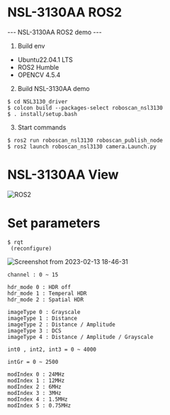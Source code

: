 # NSL-3130AA ROS2
--- NSL-3130AA ROS2 demo ---

1. Build env
 - Ubuntu22.04.1 LTS
 - ROS2 Humble
 - OPENCV 4.5.4
 
 
2. Build NSL-3130AA demo
```
$ cd NSL3130_driver
$ colcon build --packages-select roboscan_nsl3130
$ . install/setup.bash
```
 
3. Start commands
```
$ ros2 run roboscan_nsl3130 roboscan_publish_node
$ ros2 launch roboscan_nsl3130 camera.Launch.py
```

# NSL-3130AA View


  ![ROS2](https://user-images.githubusercontent.com/106071093/218378867-6792ac7b-4b2f-4227-9fa3-ef833f0fc784.png)


# Set parameters
```
$ rqt
 (reconfigure)
```

![Screenshot from 2023-02-13 18-46-31](https://user-images.githubusercontent.com/106071093/218613496-e878af97-b103-4368-9c86-56e3085642bc.png)

```
channel : 0 ~ 15

hdr_mode 0 : HDR off
hdr_mode 1 : Temperal HDR
hdr_mode 2 : Spatial HDR

imageType 0 : Grayscale 
imageType 1 : Distance 
imageType 2 : Distance / Amplitude
imageType 3 : DCS
imageType 4 : Distance / Amplitude / Grayscale

int0 , int2, int3 = 0 ~ 4000

intGr = 0 ~ 2500

modIndex 0 : 24MHz
modIndex 1 : 12MHz
modIndex 2 : 6MHz
modIndex 3 : 3MHz
modIndex 4 : 1.5MHz
modIndex 5 : 0.75MHz
```

 



 
 
 
